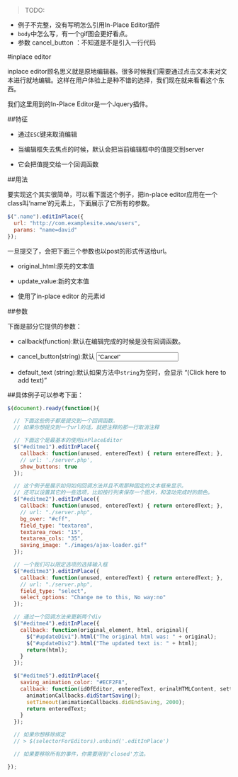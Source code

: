 > TODO:  
> 
 - 例子不完整，没有写明怎么引用In-Place Editor插件
 - `body`中怎么写，有一个gif图会更好看点。
 - 参数 cancel_button ：不知道是不是引入一行代码

#inplace editor

inplace editor顾名思义就是原地编辑器。很多时候我们需要通过点击文本来对文本进行就地编辑。这样在用户体验上是种不错的选择，我们现在就来看看这个东西。

我们这里用到的In-Place Editor是一个Jquery插件。

##特征

+ 通过`ESC`键来取消编辑

+ 当编辑框失去焦点的时候，默认会把当前编辑框中的值提交到server

+ 它会把值提交给一个回调函数


##用法

要实现这个其实很简单，可以看下面这个例子，把in-place editor应用在一个class叫‘name’的元素上，下面展示了它所有的参数。

```javascript
$(".name").editInPlace({
  url: "http://com.examplesite.www/users",
  params: "name=david"
});
```

一旦提交了，会把下面三个参数也以post的形式传送给url。

+ original_html:原先的文本值

+ update_value:新的文本值

+ 使用了in-place editor 的元素id


##参数

下面是部分它提供的参数：

+ callback(function):默认在编辑完成的时候是没有回调函数。

+ cancel_button(string):默认 <input type="”submit”" class="”inplace_cancel”" value="”Cancel”">
</input>

+ default_text (string):默认如果方法中`string`为空时，会显示 “(Click here to add text)”


##具体例子可以参考下面：
```javascript
$(document).ready(function(){

  // 下面这些例子都是提交到一个回调函数.
  // 如果你想提交到一个url的话，就把注释的那一行取消注释

  // 下面这个是最基本的使用inPlaceEditor
  $("#editme1").editInPlace({
    callback: function(unused, enteredText) { return enteredText; },
    // url: './server.php',
    show_buttons: true
  });

  // 这个例子是展示如何如何回调方法并且不用那种固定的文本框来显示。
  // 还可以设置其它的一些选项，比如按行列来保存一个图片，和滚动完成时的颜色。
  $("#editme2").editInPlace({
    callback: function(unused, enteredText) { return enteredText; },
    // url: "./server.php",
    bg_over: "#cff",
    field_type: "textarea",
    textarea_rows: "15",
    textarea_cols: "35",
    saving_image: "./images/ajax-loader.gif"
  });

  // 一个我们可以限定选项的选择输入框
  $("#editme3").editInPlace({
    callback: function(unused, enteredText) { return enteredText; },
    // url: "./server.php",
    field_type: "select",
    select_options: "Change me to this, No way:no"
  });

  // 通过一个回调方法来更新两个div
  $("#editme4").editInPlace({
    callback: function(original_element, html, original){
      $("#updateDiv1").html("The original html was: " + original);
      $("#updateDiv2").html("The updated text is: " + html);
      return(html);
    }
  });

  $("#editme5").editInPlace({
    saving_animation_color: "#ECF2F8",
    callback: function(idOfEditor, enteredText, orinalHTMLContent, settingsParams, animationCallbacks) {
      animationCallbacks.didStartSaving();
      setTimeout(animationCallbacks.didEndSaving, 2000);
      return enteredText;
    }
  });

  // 如果你想移除绑定
  // > $(selectorForEditors).unbind('.editInPlace')

  // 如果要移除所有的事件，你需要用到'closed'方法。

});

```

